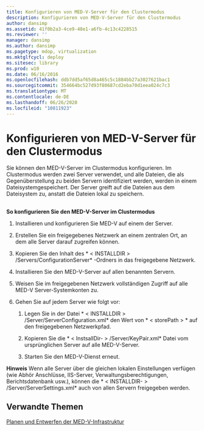 ```yaml
---
title: Konfigurieren von MED-V-Server für den Clustermodus
description: Konfigurieren von MED-V-Server für den Clustermodus
author: dansimp
ms.assetid: 41f0b2a3-4ce9-48e1-a6fb-4c13c4228515
ms.reviewer: ''
manager: dansimp
ms.author: dansimp
ms.pagetype: mdop, virtualization
ms.mktglfcycl: deploy
ms.sitesec: library
ms.prod: w10
ms.date: 06/16/2016
ms.openlocfilehash: ddb7dd5af65d8a465c5c1884bb27a3027621bac1
ms.sourcegitcommit: 354664bc527d93f80687cd2eba70d1eea024c7c3
ms.translationtype: MT
ms.contentlocale: de-DE
ms.lasthandoff: 06/26/2020
ms.locfileid: "10811923"
---
```

# Konfigurieren von MED-V-Server für den Clustermodus


Sie können den MED-V-Server im Clustermodus konfigurieren. Im Clustermodus werden zwei Server verwendet, und alle Dateien, die als Gegenüberstellung zu beiden Servern identifiziert werden, werden in einem Dateisystemgespeichert. Der Server greift auf die Dateien aus dem Dateisystem zu, anstatt die Dateien lokal zu speichern.

## <a href="" id="bkmk-howtoconfigurethemedvserverinclustermode"></a>


**So konfigurieren Sie den MED-V-Server im Clustermodus**

1.  Installieren und konfigurieren Sie MED-V auf einem der Server.

2.  Erstellen Sie ein freigegebenes Netzwerk an einem zentralen Ort, an dem alle Server darauf zugreifen können.

3.  Kopieren Sie den Inhalt des * &lt; INSTALLDIR &gt; /Servers/ConfigurationServer* -Ordners in das freigegebene Netzwerk.

4.  Installieren Sie den MED-V-Server auf allen benannten Servern.

5.  Weisen Sie im freigegebenen Netzwerk vollständigen Zugriff auf alle MED-V Server-Systemkonten zu.

6.  Gehen Sie auf jedem Server wie folgt vor:

    1.  Legen Sie in der Datei * &lt; INSTALLDIR &gt; /Server/ServerConfiguration.xml* den Wert von * &lt; storePath &gt; * auf den freigegebenen Netzwerkpfad.

    2.  Kopieren Sie die * &lt; InstsallDir- &gt; /Server/KeyPair.xml* Datei vom ursprünglichen Server auf alle MED-V-Server.

    3.  Starten Sie den MED-V-Dienst erneut.

**Hinweis**  Wenn alle Server über die gleichen lokalen Einstellungen verfügen (wie Abhör Anschlüsse, IIS-Server, Verwaltungsberechtigungen, Berichtsdatenbank usw.), können die * &lt; INSTALLDIR- &gt; /Server/ServerSettings.xml* auch von allen Servern freigegeben werden.

 

## Verwandte Themen


[Planen und Entwerfen der MED-V-Infrastruktur](med-v-infrastructure-planning-and-design.md)

 

 





